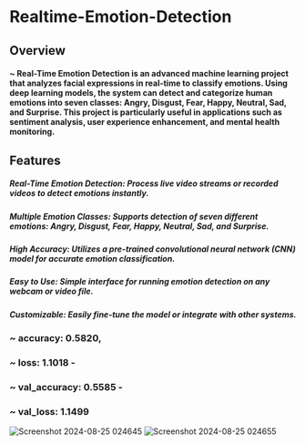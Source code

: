 # Realtime-Emotion-Detection
## Overview
#### ~ Real-Time Emotion Detection is an advanced machine learning project that analyzes facial expressions in real-time to classify emotions. Using deep learning models, the system can detect and categorize human emotions into seven classes: Angry, Disgust, Fear, Happy, Neutral, Sad, and Surprise. This project is particularly useful in applications such as sentiment analysis, user experience enhancement, and mental health monitoring.

## Features
##### *Real-Time Emotion Detection: Process live video streams or recorded videos to detect emotions instantly.*
##### Multiple Emotion Classes: Supports detection of seven different emotions: Angry, Disgust, Fear, Happy, Neutral, Sad, and Surprise.
##### High Accuracy: Utilizes a pre-trained convolutional neural network (CNN) model for accurate emotion classification.
##### Easy to Use: Simple interface for running emotion detection on any webcam or video file.
##### Customizable: Easily fine-tune the model or integrate with other systems.

### ~ accuracy: 0.5820,
### ~  loss: 1.1018 -
### ~ val_accuracy: 0.5585 -
### ~ val_loss: 1.1499 


![Screenshot 2024-08-25 024645](https://github.com/user-attachments/assets/a0236d18-702f-4f38-a190-4944ef11a074)
![Screenshot 2024-08-25 024655](https://github.com/user-attachments/assets/116f429b-ec86-4210-ab19-131d2d109096)
